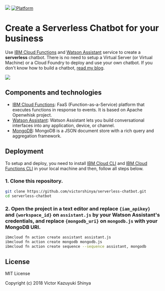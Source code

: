 [![](https://img.shields.io/badge/IBM%20Cloud-powered-blue.svg)](https://bluemix.net)
[![Platform](https://img.shields.io/badge/platform-nodejs-lightgrey.svg?style=flat)](https://developer.ibm.com/node/)

# Create a Serverless Chatbot for your business

Use [IBM Cloud Functions](https://www.ibm.com/cloud/functions) and [Watson Assistant](https://www.ibm.com/cloud/watson-assistant-2/) service to create a **serverless** chatbot. There is no need to setup a Virtual Server (or Virtual Machine) or a Cloud Foundry to deploy and use your own chatbot. If you don't know how to build a chatbot, [read my blog](https://medium.com/ibmdeveloperbr/watson-assistant-como-criar-o-seu-chatbot-usando-skills-e-assistants-755b4677984b/).

![](https://github.com/victorshinya/serverless-chatbot/blob/master/doc/source/images/architecture.jpg)

## Components and technologies

* [IBM Cloud Functions](https://cloud.ibm.com/openwhisk): FaaS (Function-as-a-Service) platform that executes functions in response to events. It is based on Apache Openwhisk project.
* [Watson Assistant](https://cloud.ibm.com/catalog/services/watson-assistant): Watson Assistant lets you build conversational interfaces into any application, device, or channel.
* [MongoDB](https://cloud.ibm.com/catalog/services/databases-for-mongodb): MongoDB is a JSON document store with a rich query and aggregation framework.

## Deployment

To setup and deploy, you need to install [IBM Cloud CLI](https://cloud.ibm.com/docs/cli/reference/ibmcloud/download_cli.html#install_use) and [IBM Cloud Functions CLI](https://cloud.ibm.com/openwhisk/learn/cli) in your local machine and then, follow all steps below.

### 1. Clone this repository.

```sh
git clone https://github.com/victorshinya/serverless-chatbot.git
cd serverless-chatbot
```

### 2. Open the project in a text editor and replace `{iam_apikey}` and `{workspace_id}` on `assistant.js` by your Watson Assistant's credentials, and replace `{mongodb_uri}` on `mongodb.js` with your MongoDB URI.

```sh
ibmcloud fn action create assistant assistant.js
ibmcloud fn action create mongodb mongodb.js
ibmcloud fn action create sequence --sequence assistant, mongodb
```

## License

MIT License

Copyright (c) 2018 Victor Kazuyuki Shinya
